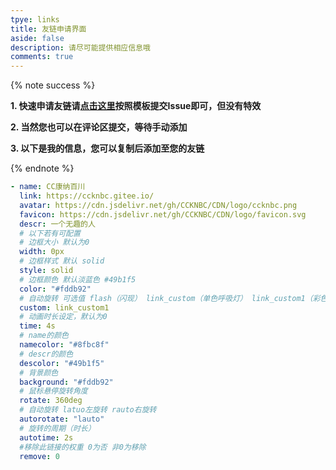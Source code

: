 ```yaml
---
tpye: links
title: 友链申请界面
aside: false
description: 请尽可能提供相应信息哦
comments: true
---
```

{% note success %} 

**1. 快速申请友链请[点击这里](https://gitee.com/ccknbc/friend/)按照模板提交Issue即可，但没有特效**

**2. 当然您也可以在评论区提交，等待手动添加**

**3. 以下是我的信息，您可以复制后添加至您的友链**

{% endnote %}

```yaml
- name: CC康纳百川
  link: https://ccknbc.gitee.io/
  avatar: https://cdn.jsdelivr.net/gh/CCKNBC/CDN/logo/ccknbc.png
  favicon: https://cdn.jsdelivr.net/gh/CCKNBC/CDN/logo/favicon.svg
  descr: 一个无趣的人
  # 以下若有可配置
  # 边框大小 默认为0 
  width: 0px
  # 边框样式 默认 solid
  style: solid
  # 边框颜色 默认淡蓝色 #49b1f5
  color: "#fddb92"
  # 自动旋转 可选值 flash（闪现） link_custom（单色呼吸灯） link_custom1（彩色呼吸灯）
  custom: link_custom1
  # 动画时长设定，默认为0
  time: 4s
  # name的颜色
  namecolor: "#8fbc8f"
  # descr的颜色
  descolor: "#49b1f5"
  # 背景颜色      
  background: "#fddb92"
  # 鼠标悬停旋转角度
  rotate: 360deg
  # 自动旋转 latuo左旋转 rauto右旋转
  autorotate: "lauto"
  # 旋转的周期（时长）
  autotime: 2s
  #移除此链接的权重 0为否 非0为移除
  remove: 0
```